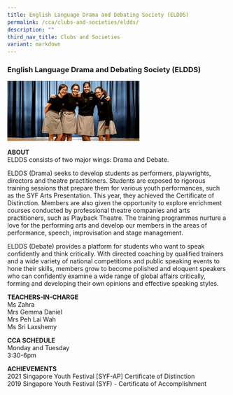 ```yaml
---
title: English Language Drama and Debating Society (ELDDS)
permalink: /cca/clubs-and-societies/eldds/
description: ""
third_nav_title: Clubs and Societies
variant: markdown
---
```

### English Language Drama and Debating Society (ELDDS)

<img src="/images/cs2.png" style="width:60%">

**ABOUT**<br>
ELDDS consists of two major wings: Drama and Debate.&nbsp;

  

ELDDS (Drama) seeks to develop students as performers, playwrights, directors and theatre practitioners. Students are exposed to rigorous training sessions that prepare them for various youth performances, such as the SYF Arts Presentation. This year, they achieved the Certificate of Distinction. Members are also given the opportunity to explore enrichment courses conducted by professional theatre companies and arts practitioners, such as Playback Theatre. The training programmes nurture a love for the performing arts and develop our members in the areas of performance, speech, improvisation and stage management.

  

ELDDS (Debate) provides a platform for students who want to speak confidently and think critically. With directed coaching by qualified trainers and a wide variety of national competitions and public speaking events to hone their skills, members grow to become polished and eloquent speakers who can confidently examine a wide range of global affairs critically, forming and developing their own opinions and effective speaking styles.

  

  

**TEACHERS-IN-CHARGE**<br>
Ms Zahra<br>
Mrs Gemma Daniel<br>
Mrs Peh Lai Wah<br>
Ms Sri Laxshemy

  

**CCA SCHEDULE**<br>
Monday and Tuesday<br>
3:30-6pm

  

**ACHIEVEMENTS**<br>
2021 Singapore Youth Festival \[SYF-AP\] Certificate of Distinction&nbsp;<br>
2019 Singapore Youth Festival (SYF) - Certificate of Accomplishment